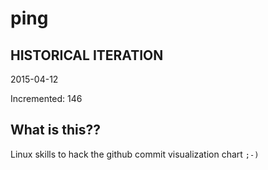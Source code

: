 # ping

## HISTORICAL ITERATION
2015-04-12

Incremented: 146

## What is this?? 
Linux skills to hack the github commit visualization chart `;-)`
